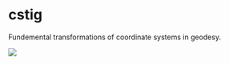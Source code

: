 # cstig
Fundemental transformations of coordinate systems in geodesy.

![](https://imgur.com/a/IQCqpy9)
